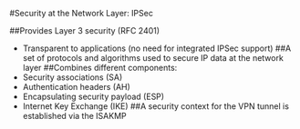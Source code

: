 #Security at the Network Layer: IPSec

##Provides Layer 3 security (RFC 2401)
- Transparent to applications (no need for integrated IPSec support)
##A set of protocols and algorithms used to secure IP data at the network layer
##Combines different components:
- Security associations (SA)
- Authentication headers (AH)
- Encapsulating security payload (ESP)
- Internet Key Exchange (IKE)
##A security context for the VPN tunnel is established via the ISAKMP
